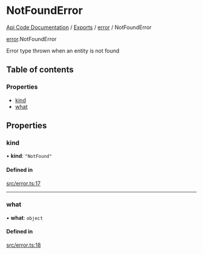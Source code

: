 # NotFoundError
 
[Api Code Documentation](../README.md) / [Exports](../modules.md) / [error](../modules/error.md) / NotFoundError

[error](../modules/error.md).NotFoundError

Error type thrown when an entity is not found

## Table of contents

### Properties

- [kind](error.NotFoundError.md#kind)
- [what](error.NotFoundError.md#what)

## Properties

### kind

• **kind**: ``"NotFound"``

#### Defined in

[src/error.ts:17](https://github.com/openkfw/TruBudget/blob/f6ee764/api/src/error.ts#L17)

___

### what

• **what**: `object`

#### Defined in

[src/error.ts:18](https://github.com/openkfw/TruBudget/blob/f6ee764/api/src/error.ts#L18)

